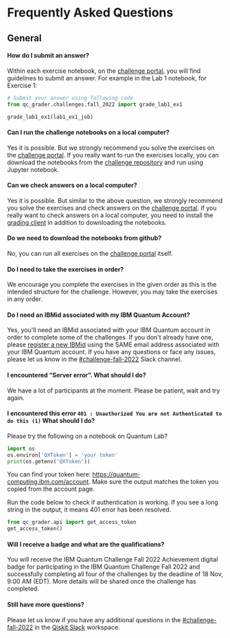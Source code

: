 # Frequently Asked Questions
## General
#### How do I submit an answer?

Within each exercise notebook, on the [challenge portal](https://challenges.quantum-computing.ibm.com/fall-2022), you will find guidelines to submit an answer. For example in the Lab 1 notebook, for Exercise 1:

```python
# Submit your answer using following code
from qc_grader.challenges.fall_2022 import grade_lab1_ex1

grade_lab1_ex1(lab1_ex1_job)
```

#### Can I run the challenge notebooks on a local computer?

Yes it is possible. But we strongly recommend you solve the exercises on the [challenge portal](https://challenges.quantum-computing.ibm.com/fall-2022). If you really want to run the exercises locally, you can download the notebooks from the [challenge repository](https://github.com/qiskit-community/ibm-quantum-challenge-fall-22) and run using Jupyter notebook.

#### Can we check answers on a local computer?

Yes it is possible. But similar to the above question, we strongly recommend you solve the exercises and check answers on the [challenge portal](https://challenges.quantum-computing.ibm.com/fall-2022). If you really want to check answers on a local computer, you need to install the [grading client](https://github.com/qiskit-community/Quantum-Challenge-Grader) in addition to downloading the notebooks.

#### Do we need to download the notebooks from github?

No, you can run all exercises on the [challenge portal](https://challenges.quantum-computing.ibm.com/fall-2022) itself.

#### Do I need to take the exercises in order?

We encourage you complete the exercises in the given order as this is the intended structure for the challenge. However, you may take the exercises in any order.

#### Do I need an IBMid associated with my IBM Quantum Account?

Yes, you'll need an IBMid associated with your IBM Quantum account in order to complete some of the challenges. If you don't already have one, please [register a new IBMid](https://auth.quantum-computing.ibm.com/auth/idaas) using the SAME email address associated with your IBM Quantum account. If you have any questions or face any issues, please let us know in the [#challenge-fall-2022](https://qiskit.slack.com/archives/C0466L7D5CG) Slack channel.

#### I encountered “Server error”. What should I do?

We have a lot of participants at the moment. Please be patient, wait and try again.

#### I encountered this error `401 : Unauthorized You are not Authenticated to do this (1)` What should I do?

Please try the following on a notebook on Quantum Lab?
```python
import os
os.environ['QXToken'] = 'your token'
print(os.getenv('QXToken'))
```
You can find your token here: https://quantum-computing.ibm.com/account. Make sure the output matches the token you copied from the account page.

Run the code below to check if authentication is working. If you see a long string in the output, it means 401 error has been resolved.

```python
from qc_grader.api import get_access_token
get_access_token()
```

#### Will I receive a badge and what are the qualifications?
You will receive the IBM Quantum Challenge Fall 2022 Achievement digital badge for participating in the IBM Quantum Challenge Fall 2022 and successfully completing all four of the challenges by the deadline of 18 Nov, 9:00 AM (EDT). More details will be shared once the challenge has completed. 

#### Still have more questions?

Please let us know if you have any additional questions in the [#challenge-fall-2022](https://qiskit.slack.com/archives/C0466L7D5CG) in the [Qiskit Slack](https://ibm.co/joinqiskitslack) workspace. 
